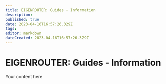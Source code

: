 ```yaml
---
title: EIGENROUTER: Guides - Information
description: 
published: true
date: 2023-04-16T16:57:26.329Z
tags: 
editor: markdown
dateCreated: 2023-04-16T16:57:26.329Z
---
```


# EIGENROUTER: Guides - Information
Your content here